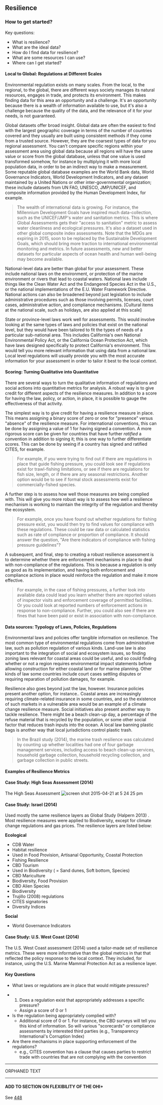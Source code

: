 ## Resilience

### How to get started?

Key questions:
* What is resilience?
* What are the ideal data?
* How do I find data for resilience?
* What are some resources I can use?
* Where can I get started?

#### Local to Global: Regulations at Different Scales

Environmental regulation exists on many scales. From the local, to the regional, to the global, there are different ways society manages its natural resources, engages in trade, and protects its environment. This makes finding data for this area an opportunity and a challenge. It's an opportunity because there is a wealth of information available to use, but it's also a challenge because the quality of the data, and the relevance of it for your needs, is not guaranteed.

Global datasets offer broad insight. Global data are often the easiest to find with the largest geographic coverage in terms of the number of countries covered and they usually are built using consistent methods if they come from a trusted source. However, they are the coarsest types of data for you regional assessment. You can't compare specific regions within your assessment area using global data because all regions will have the same value or score from the global database, unless that one value is used transformed somehow, for instance by multiplying it with more local population data, in order to be an indirect way to make a measurement. Some reputable global database examples are the World Bank data, World Governance Indicators, World Development Indicators, and any dataset maintained by a United Nations or other inter-governmental organization; these include datasets from UN FAO, UNESCO, JMP/UNICEF, and composite information provided by the Human Development Index, for example.

> The wealth of international data is growing. For instance, the Millennium Development Goals have inspired much data-collection, such as the UNICEF/JMP's water and sanitation metrics. This is where Global Assessments gets their "access to sanitation" metric to assess water cleanliness and ecological pressures. It's also a dataset used in  other global composite index assessments. Note that the MDGs are expiring in 2015, soon to be replaced by the Sustainable Development Goals, which should bring more traction to international environmental monitoring and metrics. In future assessments, new and better datasets for particular aspects of ocean health and human well-being may become available.

National-level data are better than global for your assessment. These include national laws on the environment, or protection of the marine environment or rivers that lead to coastal waters. National laws include things like the Clean Water Act and the Endangered Species Act in the U.S., or the national implementations of the E.U. Water Framework Directive. National actions can also be broadened beyond just legislation to include administrative procedures such as those involving permits, licenses, court cases, administrative action, and compliance mechanisms. [Cultural items at the national scale, such as holidays, are also applied at this scale]

State or province-level laws work well for assessments. This would involve looking at the same types of laws and policies that exist on the national level, but they would have been tailored to fit the types of needs of a particular sub-national area. This includes California's own National Environmental Policy Act, or the California Ocean Protection Act, which have laws designed specifically to protect California's environment. This would tell you more relevant information that using data from a national law. Local level regulations will usually provide you with the most accurate information for your assessment in order to tailor it best to the local context.

#### Scoring: Turning Qualitative into Quantitative

There are several ways to turn the qualitative information of regulations and social actions into quantitative metrics for analysis. A  robust way is to give credit for different aspects of the resilience measures. In addition to a score for having the law, policy, or action, in place, it is possible to gauge the effectiveness of that activity.

The simplest way is to give credit for having a resilience measure in place. This means assigning a binary score of zero or one for "presence" versus "absence" of the resilience measure. For international conventions, this can be done by assigning a value of 1 for having signed a convention. A more rigorous score can be given for countries that have further *ratified* a convention in addition to signing it; this is one way to further differentiate scores. This can be done by seeing if a country has signed and ratified CITES, for example.

> For example, if you were trying to find out if there are regulations in place that guide fishing pressure, you could look see if regulations exist for trawl-fishing limitations, or see if there are regulations for fish size, length, or if there are any seasonal restrictions. Another option would be to see if formal stock assessments exist for commercially-fished species.

A further step is to assess how well those measures are being complied with. This will give you more robust way is to assess how well a resilience  mechanism is working to maintain the integrity of the regulation and thereby the ecosystem.

> For example, once you have found out whether regulations for fishing pressure exist, you would then try to find values for compliance with these regulations. These could be raw data or calculated statistics such as rate of compliance or proportion of compliance. It should answer the question, "Are there indicators of compliance with fishing pressure guidelines"?

A subsequent, and final, step to creating a robust resilience assessment is to determine whether there are enforcement mechanisms in place to deal with non-compliance of the regulations. This is because a regulation is only as good as its implementation, and having both enforcement and compliance actions in place would reinforce the regulation and make it more effective.

> For example, in the case of fishing pressures, a further look into available data could lead you learn whether there are reported values of inspector visits and enforcement coverage of permitted facilities. Or you could look at reported numbers of enforcement actions in response to non-compliance. Further, you could also see if there are fines that have been paid or exist in association with non-compliance.

#### Data sources: Typology of Laws, Policies, Regulations

<!---Link to Courtney's Google Doc-->

Environmental laws and policies offer tangible information on resilience. The most common type of environmental regulations come from administrative law, such as pollution regulation of various kinds. Land-use law is also important to the integration of social and ecosystem issues, so finding zoning laws relevant for coastal areas could be useful, and so could finding whether or not a region requires environmental impact statements before allowing construction for either coastal land or for marine planning. Other kinds of law some countries include court cases settling disputes or requiring reparation of pollution damages, for example.

Resilience also goes beyond just the law, however. Insurance policies present another option, for instance.. Coastal areas are increasingly requiring climate-related insurance in some countries, and so the existence of such markets in a vulnerable area would be an example of a climate change resilience measure. Social initiatives also present another way to tackle resilience. There might be a beach clean-up day, a percentage of the refuse material that is recycled by the population, or some other social factor that reduces trash inputs into the ocean. A local law banning plastic bags is another way that local jurisdictions control plastic trash.

> In the Brazil study (2014), the marine trash resilience was calculated by counting up whether localities had one of four garbage management services, including access to beach clean-up services, household garbage collection, household recycling collection, and garbage collection in public streets. <!---Julie's MS--->

#### **Examples of Resilience Metrics**

#### Case Study: High Seas Assessment (2014)

<!---To be developed--->
The High Seas Assessment
![screen shot 2015-04-21 at 5 24 25 pm](https://cloud.githubusercontent.com/assets/5891909/7570140/a272d48e-f7c2-11e4-988d-c3a80d97398a.png)


#### Case Study: Israel (2014)

Used mostly the same resilience layers as Global Study (Halpern 2013) <!---Julie, is this true?--->. Most resilience measures were applied to Biodiversity, except for climate change regulations and gas prices. The resilience layers are listed below:

**Ecological**
* CDB Water
* Habitat resilience
* Used in Food Provision, Artisanal Opportunity, Coastal Protection
* Fishing Resilience
* CBD Tourism
* Used in Biodiversity ( = Sand dunes, Soft bottom, Species)
* CBD Mariculture
* Biodiversity, Food Provision
* CBD Alien Species
* Biodiversity
* Trujillo (2008) regulations
* CITES signatories
* Diversity Indices

**Social**
* World Governance Indicators


#### Case Study: U.S. West Coast (2014)

The U.S. West Coast assessment (2014) used a tailor-made set of resilience metrics. These were more informative than the global metrics in that that reflected the policy response to the local context. They included, for instance, using the U.S. Marine Mammal Protection Act as a resilience layer.


#### Key Questions
<!---from Julie's MS--->
* What laws or regulations are in place that would mitigate pressures?
<!---From Courtney's GoogleDoc--->

* 1. Does a regulation exist that appropriately addresses a specific pressure?
   * Assign a score of 0 or 1
 * Is the regulation being appropriately complied with?
    * Additional score of 0 or 1. For instance, the CBD surveys will tell you this kind of information. So will various "scorecards" or compliance assessments by interested third parties (e.g., Transparency International's Corruption Index)
 * Are there mechanisms in place supporting enforcement of the regulations?
    * e.g., CITES convention has a clause that causes parties to restrict trade with countries that are not complying with the convention





****************
ORPHANED TEXT
****************

#### ADD TO SECTION ON FLEXIBILITY OF THE OHI+

See [448](github.com/ohi-science/issues/issues/448)

